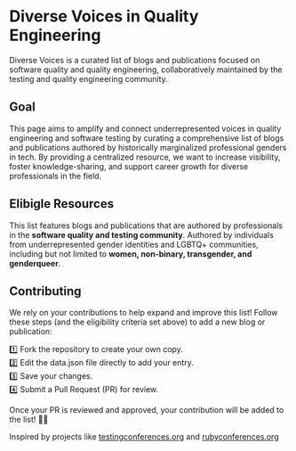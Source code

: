 # Diverse Voices in Quality Engineering 

Diverse Voices is a curated list of blogs and publications focused on software quality and quality engineering, collaboratively maintained by the testing and quality engineering community. 

## Goal
This page aims to amplify and connect underrepresented voices in quality engineering and software testing by curating a comprehensive list of blogs and publications authored by historically marginalized professional genders in tech. By providing a centralized resource, we want to increase visibility, foster knowledge-sharing, and support career growth for diverse professionals in the field. 

## Elibigle Resources 

This list features blogs and publications that are authored by professionals in the **software quality and testing community**. Authored by individuals from underrepresented gender identities and LGBTQ+ communities, including but not limited to **women, non-binary, transgender, and genderqueer**.

## Contributing
We rely on your contributions to help expand and improve this list! Follow these steps (and the eligibility criteria set above) to add a new blog or publication:

1️⃣ Fork the repository to create your own copy.\
2️⃣ Edit the data.json file directly to add your entry.\
3️⃣ Save your changes.\
4️⃣ Submit a Pull Request (PR) for review.

Once your PR is reviewed and approved, your contribution will be added to the list! 🚀✨



Inspired by projects like [testingconferences.org](testingconferences.org) and [rubyconferences.org](rubyconferences.org)
